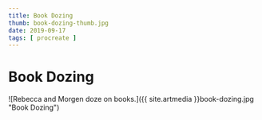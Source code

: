 ```yaml
---
title: Book Dozing
thumb: book-dozing-thumb.jpg
date: 2019-09-17
tags: [ procreate ]
---
```

# Book Dozing
![Rebecca and Morgen doze on books.]({{ site.artmedia }}book-dozing.jpg "Book Dozing")